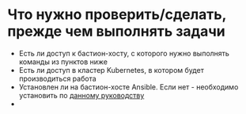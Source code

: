 # Что нужно проверить/сделать, прежде чем выполнять задачи
- Есть ли доступ к бастион-хосту, с которого нужно выполнять команды из пунктов ниже
- Есть ли доступ в кластер Kubernetes, в котором будет производиться работа
- Установлен ли на бастион-хосте Ansible. Если нет - необходимо установить по [данному руководству](https://docs.ansible.com/ansible/latest/installation_guide/intro_installation.html#installing-ansible)
- 
